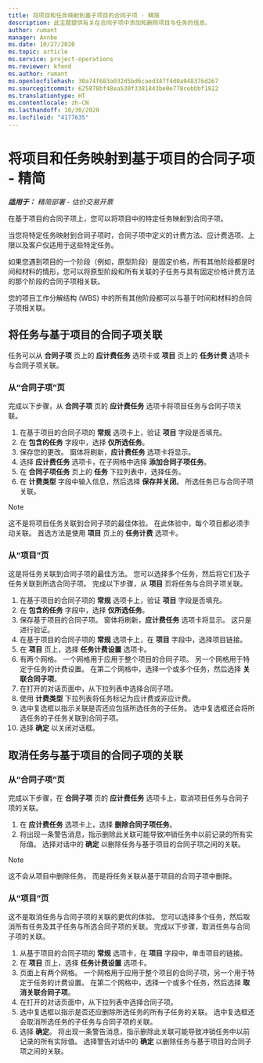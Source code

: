 ```yaml
---
title: 将项目和任务映射到基于项目的合同子项 - 精简
description: 此主题提供有关在合同子项中添加和删除项目与任务的信息。
author: rumant
manager: Annbe
ms.date: 10/27/2020
ms.topic: article
ms.service: project-operations
ms.reviewer: kfend
ms.author: rumant
ms.openlocfilehash: 30a74f683a032d5bd6caed347f4d0a948376d267
ms.sourcegitcommit: 625878bf48ea530f3381843be0e778cebbbf1922
ms.translationtype: HT
ms.contentlocale: zh-CN
ms.lasthandoff: 10/30/2020
ms.locfileid: "4177635"
---
```

# <a name="map-projects-and-tasks-to-a-project-based-contract-line---lite"></a>将项目和任务映射到基于项目的合同子项 - 精简

_**适用于：** 精简部署 - 估价交易开票_

在基于项目的合同子项上，您可以将项目中的特定任务映射到合同子项。

当您将特定任务映射到合同子项时，合同子项中定义的计费方法、应计费选项、上限以及客户仅适用于这些特定任务。

如果您遇到项目的一个阶段（例如，原型阶段）是固定价格，所有其他阶段都是时间和材料的情形，您可以将原型阶段和所有关联的子任务与具有固定价格计费方法的那个阶段的合同子项相关联。

您的项目工作分解结构 (WBS) 中的所有其他阶段都可以与基于时间和材料的合同子项相关联。

## <a name="associate-tasks-to-project-based-contract-lines"></a>将任务与基于项目的合同子项关联

任务可以从 **合同子项** 页上的 **应计费任务** 选项卡或 **项目** 页上的 **任务计费** 选项卡与合同子项关联。

### <a name="from-the-contract-line-page"></a>从“合同子项”页

完成以下步骤，从 **合同子项** 页的 **应计费任务** 选项卡将项目任务与合同子项关联。

1. 在基于项目的合同子项的 **常规** 选项卡上，验证 **项目** 字段是否填充。
2. 在 **包含的任务** 字段中，选择 **仅所选任务**。
3. 保存您的更改。 窗体将刷新，**应计费任务** 选项卡将显示。
4. 选择 **应计费任务** 选项卡，在子网格中选择 **添加合同子项任务**。
5. 在 **合同子项任务** 页上的 **任务** 下拉列表中，选择任务。 
6. 在 **计费类型** 字段中输入信息，然后选择 **保存并关闭**。 所选任务已与合同子项关联。

> [!NOTE]
> 这不是将项目任务关联到合同子项的最佳体验。 在此体验中，每个项目都必须手动关联。 首选方法是使用 **项目** 页上的 **任务计费** 选项卡。

### <a name="from-the-project-page"></a>从“项目”页

这是将任务关联到合同子项的最佳方法。 您可以选择多个任务，然后将它们及子任务关联到所选合同子项。 完成以下步骤，从 **项目** 页将任务与合同子项关联。

1. 在基于项目的合同子项的 **常规** 选项卡上，验证 **项目** 字段是否填充。
2. 在 **包含的任务** 字段中，选择 **仅所选任务**。
3. 保存基于项目的合同子项。 窗体将刷新，**应计费任务** 选项卡将显示。 这只是进行验证。
4. 在基于项目的合同子项的 **常规** 选项卡上，在 **项目** 字段中，选择项目链接。
5. 在 **项目** 页上，选择 **任务计费设置** 选项卡。
6. 有两个网格。 一个网格用于应用于整个项目的合同子项。 另一个网格用于特定于任务的计费设置。 在第二个网格中，选择一个或多个任务，然后选择 **关联合同子项**。
7. 在打开的对话页面中，从下拉列表中选择合同子项。
8. 使用 **计费类型** 下拉列表将任务标记为应计费或非应计费。
9. 选中复选框以指示关联是否还应包括所选任务的子任务。 选中复选框还会将所选任务的子任务关联到合同子项。
10. 选择 **确定** 以关闭对话框。

## <a name="unassociate-tasks-from-project-based-contract-lines"></a>取消任务与基于项目的合同子项的关联

### <a name="from-the-contract-line-page"></a>从“合同子项”页

完成以下步骤，在 **合同子项** 页的 **应计费任务** 选项卡上，取消项目任务与合同子项的关联。

1. 在 **应计费任务** 选项卡上，选择 **删除合同子项任务**。
2. 将出现一条警告消息，指示删除此关联可能导致冲销任务中以前记录的所有实际值。 选择对话中的 **确定** 以删除任务与基于项目的合同子项之间的关联。 

> [!NOTE]
> 这不会从项目中删除任务。 而是将任务关联从基于项目的合同子项中删除。

### <a name="from-the-project-page"></a>从“项目”页

这不是取消任务与合同子项的关联的更优的体验。 您可以选择多个任务，然后取消所有任务及其子任务与所选合同子项的关联。 完成以下步骤，取消任务与合同子项的关联。

1. 从基于项目的合同子项的 **常规** 选项卡，在 **项目** 字段中，单击项目的链接。
2. 在 **项目** 页上，选择 **任务计费设置** 选项卡。
3. 页面上有两个网格。 一个网格用于应用于整个项目的合同子项，另一个用于特定于任务的计费设置。 在第二个网格中，选择一个或多个任务，然后选择 **取消关联合同子项**。
4. 在打开的对话页面中，从下拉列表中选择合同子项。
5. 选中复选框以指示是否还应删除所选任务的所有子任务的关联。 选中复选框还会取消所选任务的子任务与合同子项的关联。
6. 选择 **确定**。 将出现一条警告消息，指示删除此关联可能导致冲销任务中以前记录的所有实际值。 选择警告对话中的 **确定** 以删除任务与基于项目的合同子项之间的关联。

